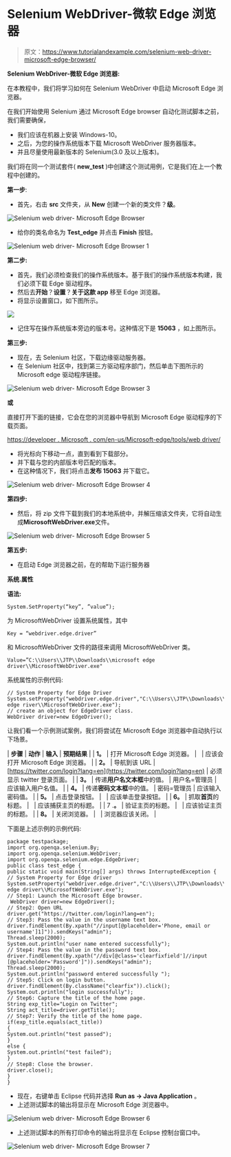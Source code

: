 # Selenium WebDriver-微软 Edge 浏览器

> 原文：<https://www.tutorialandexample.com/selenium-web-driver-microsoft-edge-browser/>

**Selenium WebDriver-微软 Edge 浏览器:**

在本教程中，我们将学习如何在 Selenium WebDriver 中启动 Microsoft Edge 浏览器。

在我们开始使用 Selenium 通过 Microsoft Edge browser 自动化测试脚本之前，我们需要确保，

*   我们应该在机器上安装 Windows-10。
*   之后，为您的操作系统版本下载 Microsoft WebDriver 服务器版本。
*   并且尽量使用最新版本的 Selenium(3.0 及以上版本)。

我们将在同一个测试套件( **new_test** )中创建这个测试用例，它是我们在上一个教程中创建的。

**第一步**:

*   首先，右击 **src** 文件夹，从 **New** 创建一个新的类文件？**级**。

![Selenium web driver- Microsoft Edge Browser](img/4cac610b1acdb4c2d98dfb94689d8d71.png)

*   给你的类名命名为 **Test_edge** 并点击 **Finish** 按钮。

![Selenium web driver- Microsoft Edge Browser 1](img/f7dd218e02dc82352616c6413319073c.png)

**第二步:**

*   首先，我们必须检查我们的操作系统版本。基于我们的操作系统版本构建，我们必须下载 Edge 驱动程序。
*   然后去**开始**？**设置**？**关于这款 app** 移至 Edge 浏览器。
*   将显示设置窗口，如下图所示。

![](img/d35be2564979ff497c35e54082efe430.png)

*   记住写在操作系统版本旁边的版本号。这种情况下是 **15063** ，如上图所示。

**第三步:**

*   现在，去 Selenium 社区，下载边缘驱动服务器。
*   在 Selenium 社区中，找到第三方驱动程序部门，然后单击下图所示的 Microsoft edge 驱动程序链接。

![Selenium web driver- Microsoft Edge Browser 3](img/5288c2d108d34b4fd60c54d8b9c74a43.png)

**或**

直接打开下面的链接，它会在您的浏览器中导航到 Microsoft Edge 驱动程序的下载页面。

[https://developer . Microsoft . com/en-us/Microsoft-edge/tools/web driver/](https://developer.microsoft.com/en-us/microsoft-edge/tools/webdriver/)

*   将光标向下移动一点，直到看到下载部分。
*   并下载与您的内部版本号匹配的版本。
*   在这种情况下，我们将点击**发布 15063** 并下载它。

![Selenium web driver- Microsoft Edge Browser 4](img/0485b07c05213a8fd234e6a1f2c9c18e.png)

**第四步:**

*   然后，将 zip 文件下载到我们的本地系统中，并解压缩该文件夹，它将自动生成**MicrosoftWebDriver.exe**文件。

![Selenium web driver- Microsoft Edge Browser 5](img/5c71a7d5fb2002a3a4d3937208806148.png)

**第五步:**

*   在启动 Edge 浏览器之前，在的帮助下运行服务器

**系统.属性**

**语法:**

```
System.SetProperty(“key”, ”value”);
```

为 MicrosoftWebDriver 设置系统属性，其中

```
Key = “webdriver.edge.driver”
```

和 MicrosoftWebDriver 文件的路径来调用 MicrosoftWebDriver 类。

```
Value=”C:\\Users\\JTP\\Downloads\\microsoft edge driver\\MicrosoftWebDriver.exe"
```

系统属性的示例代码:

```
// System Property for Edge Driver   
System.setProperty("webdriver.edge.driver","C:\\Users\\JTP\\Downloads\\microsoft edge river\\MicrosoftWebDriver.exe");
// create an object for EdgeDriver class.
WebDriver driver=new EdgeDriver();   
```

让我们看一个示例测试案例，我们将尝试在 Microsoft Edge 浏览器中自动执行以下场景。

| **步骤** | **动作** | **输入** | **预期结果** |
| **1。** | 打开 Microsoft Edge 浏览器。 |   | 应该会打开 Microsoft Edge 浏览器。 |
| **2。** | 导航到该 URL | [https://twitter.com/login?lang=en](https://twitter.com/login?lang=en) | 必须显示 twitter 登录页面。 |
| **3。** | 传递**用户名文本框**中的值。 | 用户名=管理员 | 应该输入用户名值。 |
| **4。** | 传递**密码文本框**中的值。 | 密码=管理员 | 应该输入密码值。 |
| **5。** | 点击登录按钮。 |   | 应该单击登录按钮。 |
| **6。** | 抓取**首页**的标题。 |   | 应该捕获主页的标题。 |
| 7 .**。** | 验证主页的标题。 |   | 应该验证主页的标题。 |
| **8。** | 关闭浏览器。 |   | 浏览器应该关闭。 |

下面是上述示例的示例代码:

```
package testpackage;
import org.openqa.selenium.By;
import org.openqa.selenium.WebDriver;
import org.openqa.selenium.edge.EdgeDriver;
public class test_edge {
public static void main(String[] args) throws InterruptedException { 
// System Property for Edge driver
System.setProperty("webdriver.edge.driver","C:\\Users\\JTP\\Downloads\\microsoft edge driver\\MicrosoftWebDriver.exe");
// Step1: Launch the Microsoft Edge browser.
 WebDriver driver=new EdgeDriver();
// Step2: Open URL 
driver.get("https://twitter.com/login?lang=en");
// Step3: Pass the value in the username text box.
driver.findElement(By.xpath("//input[@placeholder='Phone, email or username']1]")).sendKeys("admin");
Thread.sleep(2000);
System.out.println("user name entered successfully");
// Step4: Pass the value in the password text box.
driver.findElement(By.xpath("//div[@class='clearfixfield']//input
[@placeholder='Password']")).sendKeys("admin");
Thread.sleep(2000);
System.out.println("password entered successfully "); 
// Step5: Click on login button.
driver.findElement(By.className("clearfix")).click();
System.out.println("login successfully");
// Step6: Capture the title of the home page. 
String exp_title="Login on Twitter";
String act_title=driver.getTitle();
// Step7: Verify the title of the home page. 
if(exp_title.equals(act_title))
{
System.out.println("test passed");
}
else {
System.out.println("test failed");
}
// Step8: Close the browser.
driver.close(); 
}
} 
```

*   现在，右键单击 Eclipse 代码并选择 **Run as → Java Application** 。
*   上述测试脚本的输出将显示在 Microsoft Edge 浏览器中。

![Selenium web driver- Microsoft Edge Browser 6](img/c7d4512a99b2d3b382b2e7f0befa796f.png)

*   上述测试脚本的所有打印命令的输出将显示在 Eclipse 控制台窗口中。

![Selenium web driver- Microsoft Edge Browser 7](img/06422c061a2027bf92821be6e885d454.png)
